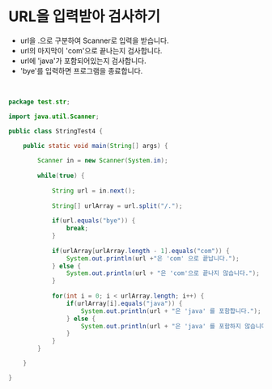 # URL을 입력받아 검사하기

- url을 .으로 구분하여 Scanner로 입력을 받습니다.
- url의 마지막이 'com'으로 끝나는지 검사합니다.
- url에 'java'가 포함되어있는지 검사합니다.
- 'bye'를 입력하면 프로그램을 종료합니다.

<br>

```java
package test.str;

import java.util.Scanner;

public class StringTest4 {

	public static void main(String[] args) {
		
		Scanner in = new Scanner(System.in);
		
		while(true) {
			
			String url = in.next();
		
			String[] urlArray = url.split("/.");
			
			if(url.equals("bye")) {
				break;
			}
			
			if(urlArray[urlArray.length - 1].equals("com")) {
				System.out.println(url +"은 'com' 으로 끝납니다.");
			} else {
				System.out.println(url + "은 'com'으로 끝나지 않습니다.");
			}
		
			for(int i = 0; i < urlArray.length; i++) {
				if(urlArray[i].equals("java")) {
					System.out.println(url + "은 'java' 를 포함합니다.");
				} else {
					System.out.println(url + "은 'java' 를 포함하지 않습니다.");
				}
			}
		}

	}

}

```